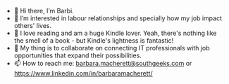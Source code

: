 - 👋 Hi there, I’m Barbi.
- 👀 I’m interested in labour relationships and specially how my job impact others' lives.
- 🌱 I love reading and am a huge Kindle lover. Yeah, there's nothing like the smell of a book - but Kindle's lightness is fantastic!
- 💞️ My thing is to collaborate on connecting IT professionals with job opportunities that expand their possibilities.
- 📫 How to reach me: barbara.macherett@southgeeks.com or https://www.linkedin.com/in/barbaramacherett/

<!---
BarbaraSalix/BarbaraSalix is a ✨ special ✨ repository because its `README.md` (this file) appears on your GitHub profile.
You can click the Preview link to take a look at your changes.
--->
